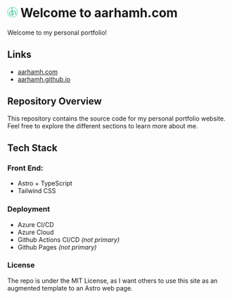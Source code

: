 # <img src="/src/content/images/logo.png" alt="Logo" width="23">  Welcome to aarhamh.com 

Welcome to my personal portfolio! 

## Links
- [aarhamh.com](https://aarhamh.com/)
- [aarhamh.github.io](https://aarhamh.github.io/)

## Repository Overview

This repository contains the source code for my personal portfolio website. Feel free to explore the different sections to learn more about me.

## Tech Stack

### Front End:
- Astro + TypeScript
- Tailwind CSS

### Deployment
- Azure CI/CD
- Azure Cloud
- Github Actions CI/CD *(not primary)*
- Github Pages *(not primary)*

### License
The repo is under the MIT License, as I want others to use this site as an augmented template to an Astro web page.
